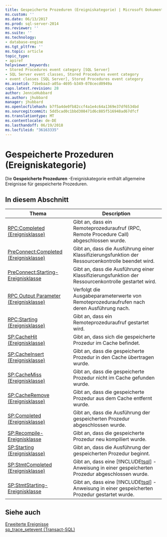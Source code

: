 ```yaml
---
title: Gespeicherte Prozeduren (Ereigniskategorie) | Microsoft Dokumentation
ms.custom: ''
ms.date: 06/13/2017
ms.prod: sql-server-2014
ms.reviewer: ''
ms.suite: ''
ms.technology:
- database-engine
ms.tgt_pltfrm: ''
ms.topic: article
topic_type:
- apiref
helpviewer_keywords:
- Stored Procedures event category [SQL Server]
- SQL Server event classes, Stored Procedures event category
- event classes [SQL Server], Stored Procedures event category
ms.assetid: 71bebaa3-a05a-4695-b349-078cecd0949a
caps.latest.revision: 28
author: JennieHubbard
ms.author: jhubbard
manager: jhubbard
ms.openlocfilehash: b7f5a4de0fb82ccf4a1e4c64a1369e37df6534bd
ms.sourcegitcommit: 5dd5cad0c1bbd308471d6c885f516948ad67dfcf
ms.translationtype: MT
ms.contentlocale: de-DE
ms.lasthandoff: 06/19/2018
ms.locfileid: "36163335"
---
```

# <a name="stored-procedures-event-category"></a>Gespeicherte Prozeduren (Ereigniskategorie)
  Die **Gespeicherte Prozeduren** -Ereigniskategorie enthält allgemeine Ereignisse für gespeicherte Prozeduren.  
  
## <a name="in-this-section"></a>In diesem Abschnitt  
  
|Thema|Description|  
|-----------|-----------------|  
|[RPC:Completed (Ereignisklasse)](rpc-completed-event-class.md)|Gibt an, dass ein Remoteprozeduraufruf (RPC, Remote Procedure Call) abgeschlossen wurde.|  
|[PreConnect:Completed (Ereignisklasse)](preconnect-completed-event-class.md)|Gibt an, dass die Ausführung einer Klassifizierungsfunktion der Ressourcenkontrolle beendet wird.|  
|[PreConnect:Starting-Ereignisklasse](preconnect-starting-event-class.md)|Gibt an, dass die Ausführung einer Klassifizierungsfunktion der Ressourcenkontrolle gestartet wird.|  
|[RPC Output Parameter (Ereignisklasse)](rpc-output-parameter-event-class.md)|Verfolgt die Ausgabeparameterwerte von Remoteprozeduraufrufen nach deren Ausführung nach.|  
|[RPC:Starting (Ereignisklasse)](rpc-starting-event-class.md)|Gibt an, dass ein Remoteprozeduraufruf gestartet wird.|  
|[SP:CacheHit (Ereignisklasse)](sp-cachehit-event-class.md)|Gibt an, dass sich die gespeicherte Prozedur im Cache befindet.|  
|[SP:CacheInsert (Ereignisklasse)](sp-cacheinsert-event-class.md)|Gibt an, dass die gespeicherte Prozedur in den Cache übertragen wurde.|  
|[SP:CacheMiss (Ereignisklasse)](sp-cachemiss-event-class.md)|Gibt an, dass die gespeicherte Prozedur nicht im Cache gefunden wurde.|  
|[SP:CacheRemove (Ereignisklasse)](sp-cacheremove-event-class.md)|Gibt an, dass die gespeicherte Prozedur aus dem Cache entfernt wurde.|  
|[SP:Completed (Ereignisklasse)](sp-completed-event-class.md)|Gibt an, dass die Ausführung der gespeicherten Prozedur abgeschlossen wurde.|  
|[SP:Recompile-Ereignisklasse](sp-recompile-event-class.md)|Gibt an, dass die gespeicherte Prozedur neu kompiliert wurde.|  
|[SP:Starting (Ereignisklasse)](sp-starting-event-class.md)|Gibt an, dass die Ausführung der gespeicherten Prozedur beginnt.|  
|[SP:StmtCompleted (Ereignisklasse)](sp-stmtcompleted-event-class.md)|Gibt an, dass eine [!INCLUDE[tsql](../../includes/tsql-md.md)] -Anweisung in einer gespeicherten Prozedur abgeschlossen wurde.|  
|[SP:StmtStarting-Ereignisklasse](sp-stmtstarting-event-class.md)|Gibt an, dass eine [!INCLUDE[tsql](../../includes/tsql-md.md)] -Anweisung in einer gespeicherten Prozedur gestartet wurde.|  
  
## <a name="see-also"></a>Siehe auch  
 [Erweiterte Ereignisse](../extended-events/extended-events.md)   
 [sp_trace_setevent &#40;Transact-SQL&#41;](/sql/relational-databases/system-stored-procedures/sp-trace-setevent-transact-sql)  
  
  
